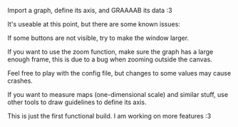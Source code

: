 Import a graph, define its axis, and GRAAAAB its data :3 

It's useable at this point, but there are some known issues:

If some buttons are not visible, try to make the window larger.

If you want to use the zoom function, make sure the graph has a large enough frame,
this is due to a bug when zooming outside the canvas.

Feel free to play with the config file, but changes to some values may cause crashes.

If you want to measure maps (one-dimensional scale) and similar stuff, use other tools to draw guidelines to define its axis.

This is just the first functional build. I am working on more features :3